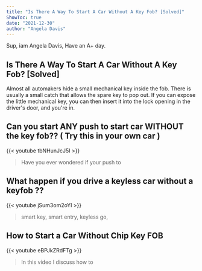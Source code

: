 ```yaml
---
title: "Is There A Way To Start A Car Without A Key Fob? [Solved]"
ShowToc: true 
date: "2021-12-30"
author: "Angela Davis" 
---
```


Sup, iam Angela Davis, Have an A+ day.
## Is There A Way To Start A Car Without A Key Fob? [Solved]
Almost all automakers hide a small mechanical key inside the fob. There is usually a small catch that allows the spare key to pop out. If you can expose the little mechanical key, you can then insert it into the lock opening in the driver's door, and you're in.

## Can you start ANY push to start car WITHOUT the key fob?? ( Try this in your own car )
{{< youtube tbNHunJcJ5I >}}
>Have you ever wondered if your push to 

## What happen if you drive a keyless car without a keyfob ??
{{< youtube jSum3om2oYI >}}
>smart key, smart entry, keyless go, 

## How to Start a Car Without Chip Key FOB
{{< youtube eBPJkZRdFTg >}}
>In this video I discuss how to 

